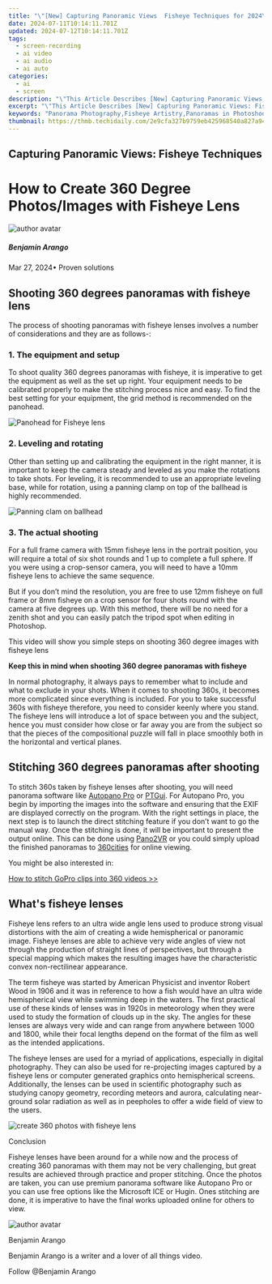 ```yaml
---
title: "\"[New] Capturing Panoramic Views  Fisheye Techniques for 2024\""
date: 2024-07-11T10:14:11.701Z
updated: 2024-07-12T10:14:11.701Z
tags: 
  - screen-recording
  - ai video
  - ai audio
  - ai auto
categories: 
  - ai
  - screen
description: "\"This Article Describes [New] Capturing Panoramic Views: Fisheye Techniques for 2024\""
excerpt: "\"This Article Describes [New] Capturing Panoramic Views: Fisheye Techniques for 2024\""
keywords: "Panorama Photography,Fisheye Artistry,Panoramas in Photoshoot,Fisheye Vision Lensing,Capturing Wide Views,Panoramic Photo Tips,Techniques for Fisheye"
thumbnail: https://thmb.techidaily.com/2e9cfa327b9759eb425968540a827a94cde4fe4ea34aa4ab5faa41249fabd55a.jpg
---
```


## Capturing Panoramic Views: Fisheye Techniques

# How to Create 360 Degree Photos/Images with Fisheye Lens

![author avatar](https://images.wondershare.com/filmora/article-images/benjamin-arango-author.jpg)

##### Benjamin Arango

 Mar 27, 2024• Proven solutions

## Shooting 360 degrees panoramas with fisheye lens

 The process of shooting panoramas with fisheye lenses involves a number of considerations and they are as follows-:

### 1. The equipment and setup

 To shoot quality 360 degrees panoramas with fisheye, it is imperative to get the equipment as well as the set up right. Your equipment needs to be calibrated properly to make the stitching process nice and easy. To find the best setting for your equipment, the grid method is recommended on the panohead.

![Panohead for Fisheye lens](https://images.wondershare.com/filmora/article-images/panohead-for-fishlens.jpg)

### 2. Leveling and rotating

 Other than setting up and calibrating the equipment in the right manner, it is important to keep the camera steady and leveled as you make the rotations to take shots. For leveling, it is recommended to use an appropriate leveling base, while for rotation, using a panning clamp on top of the ballhead is highly recommended.

![Panning clam on ballhead](https://images.wondershare.com/filmora/article-images/panning-clam-on-ballhead.jpg)

### 3. The actual shooting

 For a full frame camera with 15mm fisheye lens in the portrait position, you will require a total of six shot rounds and 1 up to complete a full sphere. If you were using a crop-sensor camera, you will need to have a 10mm fisheye lens to achieve the same sequence.

 But if you don’t mind the resolution, you are free to use 12mm fisheye on full frame or 8mm fisheye on a crop sensor for four shots round with the camera at five degrees up. With this method, there will be no need for a zenith shot and you can easily patch the tripod spot when editing in Photoshop.

 This video will show you simple steps on shooting 360 degree images with fisheye lens

 **Keep this in mind when shooting 360 degree panoramas with fisheye**

 In normal photography, it always pays to remember what to include and what to exclude in your shots. When it comes to shooting 360s, it becomes more complicated since everything is included. For you to take successful 360s with fisheye therefore, you need to consider keenly where you stand. The fisheye lens will introduce a lot of space between you and the subject, hence you must consider how close or far away you are from the subject so that the pieces of the compositional puzzle will fall in place smoothly both in the horizontal and vertical planes.

## Stitching 360 degrees panoramas after shooting

 To stitch 360s taken by fisheye lenses after shooting, you will need panorama software like [Autopano Pro](http://www.kolor.com/) or [PTGui](https://www.ptgui.com/). For Autopano Pro, you begin by importing the images into the software and ensuring that the EXIF are displayed correctly on the program. With the right settings in place, the next step is to launch the direct stitching feature if you don’t want to go the manual way. Once the stitching is done, it will be important to present the output online. This can be done using [Pano2VR](http://www.ggnome.com/pano2vr) or you could simply upload the finished panoramas to [360cities](https://www.360cities.net/) for online viewing.

 You might be also interested in:

[How to stitch GoPro clips into 360 videos >>](https://tools.techidaily.com/wondershare/filmora/download/)

## What's fisheye lenses

 Fisheye lens refers to an ultra wide angle lens used to produce strong visual distortions with the aim of creating a wide hemispherical or panoramic image. Fisheye lenses are able to achieve very wide angles of view not through the production of straight lines of perspectives, but through a special mapping which makes the resulting images have the characteristic convex non-rectilinear appearance.

 The term fisheye was started by American Physicist and inventor Robert Wood in 1906 and it was in reference to how a fish would have an ultra wide hemispherical view while swimming deep in the waters. The first practical use of these kinds of lenses was in 1920s in meteorology when they were used to study the formation of clouds up in the sky. The angles for these lenses are always very wide and can range from anywhere between 1000 and 1800, while their focal lengths depend on the format of the film as well as the intended applications.

 The fisheye lenses are used for a myriad of applications, especially in digital photography. They can also be used for re-projecting images captured by a fisheye lens or computer generated graphics onto hemispherical screens. Additionally, the lenses can be used in scientific photography such as studying canopy geometry, recording meteors and aurora, calculating near-ground solar radiation as well as in peepholes to offer a wide field of view to the users.

![create 360 photos with fisheye lens](https://images.wondershare.com/filmora/article-images/fisheye-lens-image.jpg)

 Conclusion

 Fisheye lenses have been around for a while now and the process of creating 360 panoramas with them may not be very challenging, but great results are achieved through practice and proper stitching. Once the photos are taken, you can use premium panorama software like Autopano Pro or you can use free options like the Microsoft ICE or Hugin. Ones stitching are done, it is imperative to have the final works uploaded online for others to view.

![author avatar](https://images.wondershare.com/filmora/article-images/benjamin-arango-author.jpg)

Benjamin Arango

Benjamin Arango is a writer and a lover of all things video.

Follow @Benjamin Arango


<ins class="adsbygoogle"
     style="display:block"
     data-ad-format="autorelaxed"
     data-ad-client="ca-pub-7571918770474297"
     data-ad-slot="1223367746"></ins>



<ins class="adsbygoogle"
     style="display:block"
     data-ad-client="ca-pub-7571918770474297"
     data-ad-slot="8358498916"
     data-ad-format="auto"
     data-full-width-responsive="true"></ins>





